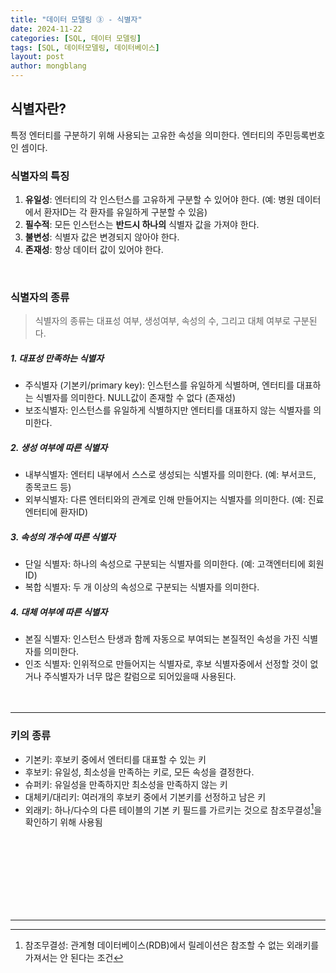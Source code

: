 ```yaml
---
title: "데이터 모델링 ③ - 식별자"
date: 2024-11-22 
categories: [SQL, 데이터 모델링]
tags: [SQL, 데이터모델링, 데이터베이스]
layout: post
author: mongblang
---
```


## **식별자란?**  
특정 엔터티를 구분하기 위해 사용되는 고유한 속성을 의미한다. 엔터티의 주민등록번호인 셈이다.  

### **식별자의 특징**  
1. **유일성**: 엔터티의 각 인스턴스를 고유하게 구분할 수 있어야 한다. (예: 병원 데이터에서 환자ID는 각 환자를 유일하게 구분할 수 있음)  
2. **필수적**: 모든 인스턴스는 **반드시 하나의** 식별자 값을 가져야 한다.  
3. **불변성**: 식별자 값은 변경되지 않아야 한다.  
4. **존재성**: 항상 데이터 값이 있어야 한다. 

&nbsp;  

### **식별자의 종류**   
> 식별자의 종류는 대표성 여부, 생성여부, 속성의 수, 그리고 대체 여부로 구분된다.   

##### 1. 대표성 만족하는 식별자  
- 주식별자 (기본키/primary key): 인스턴스를 유일하게 식별하며, 엔터티를 대표하는 식별자를 의미한다. NULL값이 존재할 수 없다 (존재성)  
- 보조식별자: 인스턴스를 유일하게 식별하지만 엔터티를 대표하지 않는 식별자를 의미한다.  

##### 2. 생성 여부에 따른 식별자   
- 내부식별자: 엔터티 내부에서 스스로 생성되는 식별자를 의미한다. (예: 부서코드, 종목코드 등)  
- 외부식별자: 다른 엔터티와의 관계로 인해 만들어지는 식별자를 의미한다. (예: 진료 엔터티에 환자ID)  

##### 3. 속성의 개수에 따른 식별자  
- 단일 식별자: 하나의 속성으로 구분되는 식별자를 의미한다. (예: 고객엔터티에 회원ID)  
- 복합 식별자: 두 개 이상의 속성으로 구분되는 식별자를 의미한다.  

##### 4. 대체 여부에 따른 식별자  
- 본질 식별자: 인스턴스 탄생과 함께 자동으로 부여되는 본질적인 속성을 가진 식별자를 의미한다.  
- 인조 식별자: 인위적으로 만들어지는 식별자로, 후보 식별자중에서 선정할 것이 없거나 주식별자가 너무 많은 칼럼으로 되어있을때 사용된다.  
&nbsp;  
&nbsp;  

---
### **키의 종류**  
- 기본키: 후보키 중에서 엔터티를 대표할 수 있는 키  
- 후보키: 유일성, 최소성을 만족하는 키로, 모든 속성을 결정한다.  
- 슈퍼키: 유일성을 만족하지만 최소성을 만족하지 않는 키   
- 대체키/대리키: 여러개의 후보키 중에서 기본키를 선정하고 남은 키   
- 외래키: 하나/다수의 다른 테이블의 기본 키 필드를 가르키는 것으로 참조무결성[^1]을 확인하기 위해 사용됨   

&nbsp;  
&nbsp;  
&nbsp;  
&nbsp;  
&nbsp;    
&nbsp;  
&nbsp;  


---  

[^1]: 참조무결성: 관계형 데이터베이스(RDB)에서 릴레이션은 참조할 수 없는 외래키를 가져서는 안 된다는 조건